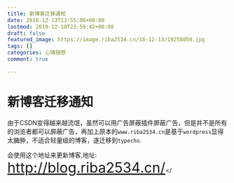 ```yaml
---
title: 新博客迁移通知
date: 2018-12-13T13:55:00+08:00
lastmod: 2019-12-10T23:59:42+08:00
draft: false
featured_image: https://image.riba2534.cn/18-12-13/19258050.jpg
tags: []
categories: 心情随想
comment: true

---
```


# 新博客迁移通知

由于CSDN变得越来越流氓，虽然可以用广告屏蔽插件屏蔽广告，但是并不是所有的浏览者都可以屏蔽广告，再加上原本的`www.riba2534.cn`是基于`wordpress`显得太臃肿，不适合轻量级的博客，遂迁移到`typecho`.


会使用这个地址来更新博客,地址:
<a href="http://blog.riba2534.cn/"><font size="6" color="red">http://blog.riba2534.cn/</font></
